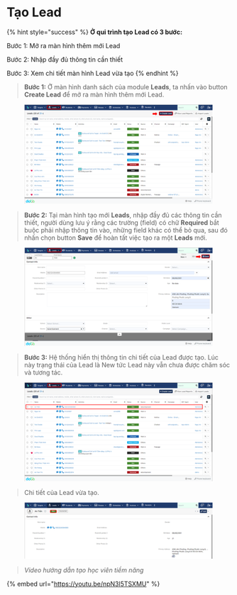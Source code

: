 # Tạo Lead

{% hint style="success" %}
**Ở qui trình tạo Lead có 3 bước:**

Bước 1: Mở ra màn hình thêm mới Lead

Bước 2: Nhập đầy đủ thông tin cần thiết

Bước 3: Xem chi tiết màn hình Lead vừa tạo
{% endhint %}

> **Bước 1:** Ở màn hình danh sách của module **Leads**, ta nhấn vào button **Create Lead** để mở ra màn hình thêm mới Lead.

<figure><img src="../../.gitbook/assets/image (84).png" alt=""><figcaption></figcaption></figure>

> **Bước 2:** Tại màn hình tạo mới **Leads**, nhập đầy đủ các thông tin cần thiết, người dùng lưu ý rằng các trường (field) có chữ **Required** bắt buộc phải nhập thông tin vào, những field khác có thể bỏ qua, sau đó nhấn chọn button **Save** để hoàn tất việc tạo ra một **Leads** mới.

<figure><img src="../../.gitbook/assets/image (5) (1).png" alt=""><figcaption></figcaption></figure>

> **Bước 3:** Hệ thống hiển thị thông tin chi tiết của Lead được tạo. Lúc này trạng thái của Lead là New tức Lead này vẫn chưa được chăm sóc và tương tác.

<figure><img src="../../.gitbook/assets/image (11) (1).png" alt=""><figcaption></figcaption></figure>

> Chi tiết của Lead vừa tạo.

<figure><img src="../../.gitbook/assets/image (83).png" alt=""><figcaption></figcaption></figure>

> _Video hướng dẫn tạo học viên tiềm năng_

{% embed url="https://youtu.be/npN3l5TSXMU" %}
